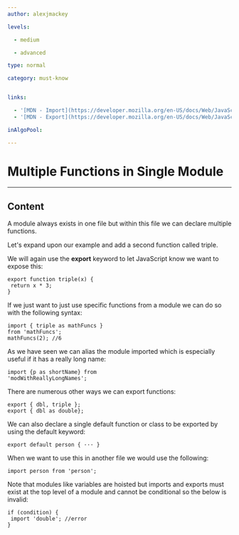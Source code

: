 ```yaml
---
author: alexjmackey

levels:

  - medium

  - advanced

type: normal

category: must-know


links:

  - '[MDN - Import](https://developer.mozilla.org/en-US/docs/Web/JavaScript/Reference/Statements/import){website}'
  - '[MDN - Export](https://developer.mozilla.org/en-US/docs/Web/JavaScript/Reference/Statements/export){website}'

inAlgoPool:

---
```


# Multiple Functions in Single Module

---
## Content

A module always exists in one file but within this file we can declare multiple functions. 

Let's expand upon our example and add a second function called triple.

We will again use the **export** keyword to let JavaScript know we want to expose this:

```
export function triple(x) {
 return x * 3;
}
```

If we just want to just use specific functions from a module we can do so with the following syntax:

```
import { triple as mathFuncs }
from 'mathFuncs';
mathFuncs(2); //6
```

As we have seen we can alias the module imported which is especially useful if it has a really long name:

```
import {p as shortName} from
'modWithReallyLongNames';
```

There are numerous other ways we can export functions:

```
export { dbl, triple };
export { dbl as double};
```

We can also declare a single default function or class to be exported by using the default keyword:

```
export default person { ··· }
```

When we want to use this in another file we would use the following:

```
import person from 'person';
```

Note that modules like variables are hoisted but imports and exports must exist at the top level of a module and cannot be conditional so the below is invalid:

```
if (condition) {
 import 'double'; //error
}
```

